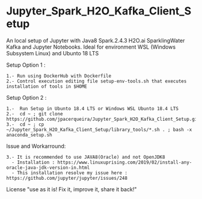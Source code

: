 # Jupyter_Spark_H2O_Kafka_Client_Setup

   An local setup of Jupyter with Java8 Spark.2.4.3 H2O.ai SparklingWater Kafka and Jupyter Notebooks. 
   Ideal for environment WSL (Windows Subsystem Linux) and Ubunto 18 LTS

   Setup Option 1 :
   
    1.- Run using DockerHub with Dockerfile
    2.- Control execution editing file setup-env-tools.sh that executes installation of tools in $HOME

   Setup Option 2 :

    1.-  Run Setup in Ubunto 18.4 LTS or Windows WSL Ubunto 18.4 LTS
    2.-  cd ~ ; git clone https://github.com/jpacerqueira/Jupyter_Spark_H2O_Kafka_Client_Setup.git
    3.-  cd ~ ; cp ~/Jupyter_Spark_H2O_Kafka_Client_Setup/library_tools/*.sh . ; bash -x anaconda_setup.sh


   Issue and Workarround:


    3.- It is recommended to use JAVA8(Oracle) and not OpenJDK8
      - Installation : https://www.linuxuprising.com/2019/02/install-any-oracle-java-jdk-version-in.html
      - This installation resolve my issue here : https://github.com/jupyter/jupyter/issues/248    

   License "use as it is! Fix it, improve it, share it back!"
